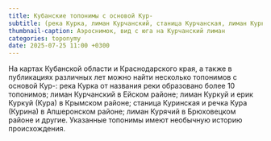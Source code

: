 ```yaml
---
title: Кубанские топонимы с основой Кур-
subtitle: (река Курка, лиман Курчанский, станица Курчанская, лиман Куркуй, станица Куринская и другие) © В.Н. Ковешников
thumbnail-caption: Аэроснимок, вид с юга на Курчанский лиман
categories: toponymy
date: 2025-07-25 11:00 +0300
---
```

На картах Кубанской области и Краснодарского края, а также в публикациях различных лет можно найти несколько топонимов с основой Кур-: река Курка от названия реки образовано более 10 топонимов; лиман Курчанский в Ейском районе; лиман Куркуй и ерик Куркуй (Кура) в Крымском районе; станица Куринская и речка Кура (Курина) в Апшеронском районе; лиман Курячий в Брюховецком районе и другие. Указанные топонимы имеют необычную историю происхождения.